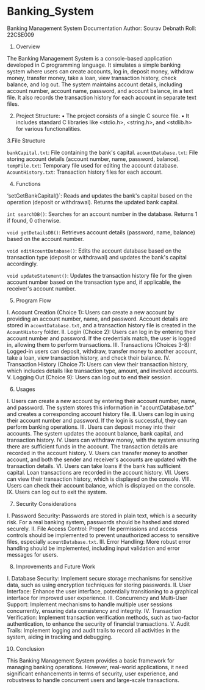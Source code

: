 # Banking_System
Banking Management System Documentation
Author: Sourav Debnath
Roll: 22CSE009
1. Overview

The Banking Management System is a console-based application developed in C programming language. It simulates a simple banking system where users can create accounts, log in, deposit money, withdraw money, transfer money, take a loan, view transaction history, check balance, and log out. The system maintains account details, including account number, account name, password, and account balance, in a text file. It also records the transaction history for each account in separate text files.

2. Project Structure:
•	The project consists of a single C source file.
•	It includes standard C libraries like <stdio.h>, <string.h>, and <stdlib.h> for various functionalities.


3.File Structure	

`bankCapital.txt`: File containing the bank's capital.
`acountDatabase.txt`: File storing account details (account number, name, password, balance).
`tempFile.txt`: Temporary file used for editing the account database.
 `AcountHistory.txt`: Transaction history files for each account.


4. Functions

‘setGetBankCapital()`: Reads and updates the bank's capital based on the operation (deposit or withdrawal). Returns the updated bank capital.

`int searchDB()`: Searches for an account number in the database. Returns 1 if found, 0 otherwise.

 `void getDetailsDB()`: Retrieves account details (password, name, balance) based on the account number.

`void editAcountDatabase()`: Edits the account database based on the transaction type (deposit or withdrawal) and updates the bank's capital accordingly.

`void updateStatement()`: Updates the transaction history file for the given account number based on the transaction type and, if applicable, the receiver's account number.

5. Program Flow

I.	Account Creation (Choice 1): Users can create a new account by providing an account number, name, and password. Account details are stored in `acountDatabase.txt`, and a transaction history file is created in the `AcountHistory` folder.
II.	Login (Choice 2): Users can log in by entering their account number and password. If the credentials match, the user is logged in, allowing them to perform transactions.
III.	Transactions (Choices 3-8): Logged-in users can deposit, withdraw, transfer money to another account, take a loan, view transaction history, and check their balance.
IV.	Transaction History (Choice 7): Users can view their transaction history, which includes details like transaction type, amount, and involved accounts.
V.	 Logging Out (Choice 9): Users can log out to end their session.


6. Usages

I.	Users can create a new account by entering their account number, name, and password. The system stores this information in "acountDatabase.txt" and creates a corresponding account history file.
II.	 Users can log in using their account number and password. If the login is successful, they can perform banking operations.
III.	 Users can deposit money into their accounts. The system updates the account balance, bank capital, and transaction history.
IV.	 Users can withdraw money, with the system ensuring there are sufficient funds in the account. The transaction details are recorded in the account history.
V.	Users can transfer money to another account, and both the sender and receiver's accounts are updated with the transaction details.
VI.	Users can take loans if the bank has sufficient capital. Loan transactions are recorded in the account history.
VII.	 Users can view their transaction history, which is displayed on the console.
VIII.	 Users can check their account balance, which is displayed on the console.
IX.	 Users can log out to exit the system.




7. Security Considerations

I.	Password Security: Passwords are stored in plain text, which is a security risk. For a real banking system, passwords should be hashed and stored securely.
II.	File Access Control: Proper file permissions and access controls should be implemented to prevent unauthorized access to sensitive files, especially `acountDatabase.txt`.
III.	Error Handling: More robust error handling should be implemented, including input validation and error messages for users.


8. Improvements and Future Work
   
I.	Database Security: Implement secure storage mechanisms for sensitive data, such as using encryption techniques for storing passwords.
II.	User Interface: Enhance the user interface, potentially transitioning to a graphical interface for improved user experience.
III.	Concurrency and Multi-User Support: Implement mechanisms to handle multiple user sessions concurrently, ensuring data consistency and integrity.
IV.	Transaction Verification: Implement transaction verification methods, such as two-factor authentication, to enhance the security of financial transactions.
V.	Audit Trails: Implement logging and audit trails to record all activities in the system, aiding in tracking and debugging.





10. Conclusion
    
This Banking Management System provides a basic framework for managing banking operations. However, real-world applications, it need significant enhancements in terms of security, user experience, and robustness to handle concurrent users and large-scale transactions.
